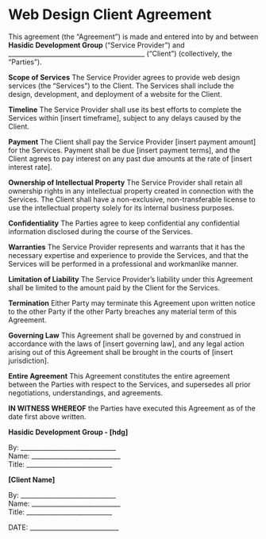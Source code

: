 # Web Design Client Agreement

This agreement (the “Agreement”) is made and entered into by and between **Hasidic Development Group** (“Service Provider”) and ___________________________________________ (“Client”) (collectively, the “Parties”).

**Scope of Services** 
The Service Provider agrees to provide web design services (the “Services”) to the Client. The Services shall include the design, development, and deployment of a website for the Client.

**Timeline** 
The Service Provider shall use its best efforts to complete the Services within [insert timeframe], subject to any delays caused by the Client.

**Payment** 
The Client shall pay the Service Provider [insert payment amount] for the Services. Payment shall be due [insert payment terms], and the Client agrees to pay interest on any past due amounts at the rate of [insert interest rate].

**Ownership of Intellectual Property** 
The Service Provider shall retain all ownership rights in any intellectual property created in connection with the Services. The Client shall have a non-exclusive, non-transferable license to use the intellectual property solely for its internal business purposes.

**Confidentiality** 
The Parties agree to keep confidential any confidential information disclosed during the course of the Services.

**Warranties** 
The Service Provider represents and warrants that it has the necessary expertise and experience to provide the Services, and that the Services will be performed in a professional and workmanlike manner.

**Limitation of Liability** 
The Service Provider’s liability under this Agreement shall be limited to the amount paid by the Client for the Services.

**Termination** 
Either Party may terminate this Agreement upon written notice to the other Party if the other Party breaches any material term of this Agreement.

**Governing Law** 
This Agreement shall be governed by and construed in accordance with the laws of [insert governing law], and any legal action arising out of this Agreement shall be brought in the courts of [insert jurisdiction].

**Entire Agreement** 
This Agreement constitutes the entire agreement between the Parties with respect to the Services, and supersedes all prior negotiations, understandings, and agreements.

**IN WITNESS WHEREOF** the Parties have executed this Agreement as of the date first above written.

**Hasidic Development Group - [hdg]**

By: ______________________________<br/>
Name: ____________________________<br/>
Title: ___________________________<br/>

**[Client Name]**

By: ______________________________<br/>
Name: ____________________________<br/>
Title: ___________________________<br/>

DATE: ____________________________